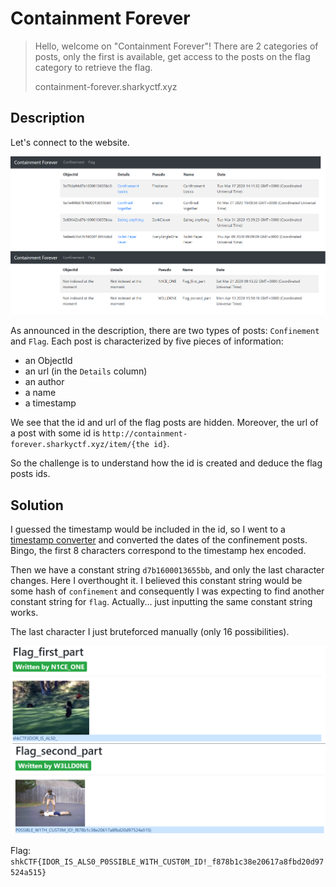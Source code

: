 # Containment Forever

> Hello, welcome on "Containment Forever"! There are 2 categories of posts, only the first is available, get access to the posts on the flag category to retrieve the flag.
> 
> containment-forever.sharkyctf.xyz

## Description

Let's connect to the website.

![website](../images/containment.png)

As announced in the description, there are two types of posts: `Confinement` and `Flag`. Each post is characterized by five pieces of information:
- an ObjectId
- an url (in the `Details` column)
- an author
- a name
- a timestamp

We see that the id and url of the flag posts are hidden. Moreover, the url of a post with some id is `http://containment-forever.sharkyctf.xyz/item/{the id}`.

So the challenge is to understand how the id is created and deduce the flag posts ids.

## Solution

I guessed the timestamp would be included in the id, so I went to a [timestamp converter](https://www.unixtimestamp.com/index.php) and converted the dates of the confinement posts. Bingo, the first 8 characters correspond to the timestamp hex encoded.

Then we have a constant string `d7b1600013655bb`, and only the last character changes. Here I overthought it. I believed this constant string would be some hash of `confinement` and consequently I was expecting to find another constant string for `flag`. Actually... just inputting the same constant string works.

The last character I just bruteforced manually (only 16 possibilities).

![flag](../images/containment_flag.png)

Flag: `shkCTF{IDOR_IS_ALS0_P0SSIBLE_W1TH_CUST0M_ID!_f878b1c38e20617a8fbd20d97524a515}`